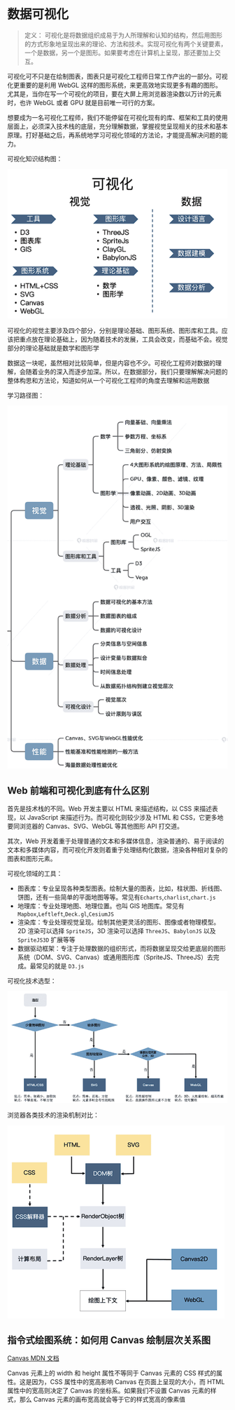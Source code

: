 # 数据可视化

> 定义： 可视化是将数据组织成易于为人所理解和认知的结构，然后用图形的方式形象地呈现出来的理论、方法和技术。实现可视化有两个关键要素，一个是数据，另一个是图形。如果要考虑在计算机上呈现，那还要加上交互。


可视化可不只是在绘制图表，图表只是可视化工程师日常工作产出的一部分。可视化更重要的是利用 WebGL 这样的图形系统，来更高效地实现更多有趣的图形。尤其是，当你在写一个可视化的项目，要在大屏上用浏览器渲染数以万计的元素时，也许 WebGL 或者 GPU 就是目前唯一可行的方案。

想要成为一名可视化工程师，我们不能停留在可视化现有的库、框架和工具的使用层面上，必须深入技术栈的底层，充分理解数据，掌握视觉呈现相关的技术和基本原理。打好基础之后，再系统地学习可视化领域的方法论，才能提高解决问题的能力。

可视化知识结构图：

![](../images/visual-knowledge.png)

可视化的视觉主要涉及四个部分，分别是理论基础、图形系统、图形库和工具。应该把重点放在理论基础上，因为随着技术的发展，工具会改变，而基础不会。视觉部分的理论基础就是数学和图形学

数据这一块呢，虽然相对比较简单，但是内容也不少。可视化工程师对数据的理解，会随着业务的深入而逐步加深。所以，在数据部分，我们只要理解解决问题的整体构思和方法论，知道如何从一个可视化工程师的角度去理解和运用数据

学习路径图：

![](../images/visual-route.png)

## Web 前端和可视化到底有什么区别

首先是技术栈的不同。Web 开发主要以 HTML 来描述结构，以 CSS 来描述表现，以 JavaScript 来描述行为。而可视化则较少涉及 HTML 和 CSS，它更多地要同浏览器的 Canvas、SVG、WebGL 等其他图形 API 打交道。

其次，Web 开发着重于处理普通的文本和多媒体信息，渲染普通的、易于阅读的文本和多媒体内容，而可视化开发则着重于处理结构化数据，渲染各种相对复杂的图表和图形元素。

可视化领域的工具：

- 图表库：专业呈现各种类型图表。绘制大量的图表，比如，柱状图、折线图、饼图，还有一些简单的平面地图等等。常见有`Echarts`,`charlist`,`chart.js`
- 地理库：专业处理地图、地理位置。也叫 GIS 地图库。常见有`Mapbox`,`Leftleft`,`Deck.gl`,`CesiumJS`
- 渲染库：专业处理视觉呈现。绘制其他更灵活的图形、图像或者物理模型。2D 渲染可以选择 `SpriteJS`，3D 渲染可以选择 `ThreeJS`、`BabylonJS` 以及 `SpriteJS3D` 扩展等等
- 数据驱动框架：专注于处理数据的组织形式，而将数据呈现交给更底层的图形系统（DOM、SVG、Canvas）或通用图形库（SpriteJS、ThreeJS）去完成。最常见的就是 `D3.js`

可视化技术选型：

![技术选型](../images/visual-selection.png)

浏览器各类技术的渲染机制对比：

![渲染机制](../images/explorer-render.png)

## 指令式绘图系统：如何用 Canvas 绘制层次关系图

[Canvas MDN 文档](https://developer.mozilla.org/en-US/docs/Web/API/Canvas_API)

Canvas 元素上的 width 和 height 属性不等同于 Canvas 元素的 CSS 样式的属性。这是因为，CSS 属性中的宽高影响 Canvas 在页面上呈现的大小，而 HTML 属性中的宽高则决定了 Canvas 的坐标系。如果我们不设置 Canvas 元素的样式，那么 Canvas 元素的画布宽高就会等于它的样式宽高的像素值

<canvas id='rect' width="512" height="512"></canvas>

<script>
const rectCanvas = document.getElementById("rect")
const context = rectCanvas.getContext('2d')
const rectSize = 100
context.fillStyle = 'red'
context.beginPath()
context.rect(0.5*(rectCanvas.width-rectSize), 0.5*(rectCanvas.height - rectSize), rectSize, rectSize)
context.fill()
</script>
